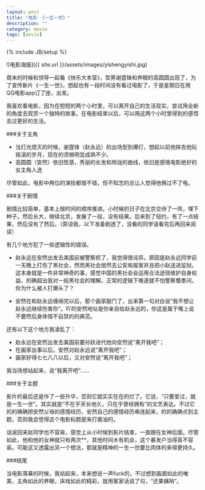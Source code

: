 ```yaml
---
layout: post
title: "电影 《一生一世》"
description: ""
category: movie
tags: [movie]
---
```

{% include JB/setup %}

![电影海报]({{ site.url }}/assets/images/yishengyishi.jpg)

周末的时候和领导一起看《快乐大本营》，型男谢霆锋和养眼的高圆圆出现了，为了宣传新片《一生一世》。想起也有一段时间没有看过电影了，于是星期日在用QQ电影app订了座，出发。

我喜欢看电影，因为在短短的两个小时里，可以离开自己的生活现实，尝试用全新的角度去观赏一个独特的故事。在电影结束以后，可以用这两个小时里得到的感悟去过更好的生活。

###关于主角		

* 当灯光熄灭的时候，谢霆锋（赵永远）的出场型到爆灯，想起以前他摔吉他玩摇滚的岁月，现在的须根明显成熟不少。
* 高圆圆（安然）依旧性感，秀丽的长发和玲珑的曲线，依旧是感情电影绝好的女主角人选

尽管如此，电影中两位的演技都很不错，但不知怎的总让人觉得他俩过不了电。

###关于剧情

剧情比较简单，基本上按时间的顺序推进。小时候的日子在北京交待了一阵，埋下种子。然后长大，继续北京，发展了一段，没有结果。后来到了纽约，有了一点结果，然后没有了然后。（原谅我，以下准备剧透了，没看的同学请看完后再回来阅读）

有几个地方犯了一些逻辑性的错误。

* 赵永远在安然出发去美国前被警察抓了，我觉得很诧异。原因是赵永远同学前一天晚上打伤了黑社会，然而黑社会居然去公安局报案并且把小赵送进监狱。这本身就是一件非常神奇的事，感觉中国的黑社会会运用合法途径维护自身权益，的确超出我对一般黑社会的理解。正常的逻辑下难道就不怕警察蜀黍问，你为什么被人打爆头了？

* 安然在和赵永远缠绵完以后，那个画家敲门了，出来第一句对白说“我不想让赵永远继续伤害你”。吖的安然地址是你亲自给赵永远的，你这是属于嘴上说不要然后身体情不自禁的的典范。

还有以下这个地方我凌乱了：

* 赵永远在安然出发去美国前要孙跃进代他向安然说“离开我吧”；
* 在画家出事以后，安然对赵永远说“离开我吧”；
* 画家好得七七八八以后，又对安然说“离开我吧”；

我当场想站起来，说“我离开吧”……

###关于主题

影片的最后还是作了一些升华，否则它就实实在在的烂了。它说，“只要爱过，就是一生一世”。其实就是“不在乎天长地久，只在乎曾经拥有”的文艺表达。不过它的的确确把安然父母的感情经历，安然自己的感情经历串连起来，的的确确点到主题，否则我会觉得这个电影标题是来打酱油的。

话说回来赵同学也不容易，感觉上从小时候到影片结束，一直跟在女神后面。尽管如此，他和他的女神就只有两次**，其他时间木有机会，这个暴发户当得真不容易。可能这又透露出另一个想法，那就是精神的一生一世要比肉体的来得更持久。

###结尾

当电影落幕的时候，我站起来，本来想说一声fuck的，不过想到画面如此的唯美，主角如此的养眼，床戏如此的精彩，就用客家话说了句，“还果姨呐”。


